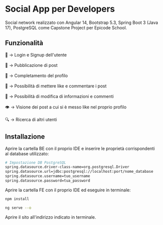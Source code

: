 # Social App per Developers 

Social network realizzato con Angular 14, Bootstrap 5.3, Spring Boot 3 (Java 17), PostgreSQL come Capstone Project per Epicode School.
## Funzionalità
:ticket: -> Login e Signup dell'utente <br /> 
<br /> 
:page_facing_up: -> Pubblicazione di post <br /> 
<br /> 
:bust_in_silhouette: -> Completamento del profilo <br /> 
<br /> 
:gift_heart: -> Possibilità di mettere like e commentare i post <br /> 
<br /> 
:pencil: -> Possibilità di modifica di informazioni e commenti <br /> 
<br /> 
:eye: -> Visione dei post a cui si è messo like nel proprio profilo <br /> 
<br /> 
:mag: -> Ricerca di altri utenti 


## Installazione

Aprire la cartella BE con il proprio IDE e inserire le proprietà corrispondenti al database utilizzato:

```bash
# Impostazione DB PostgreSQL
spring.datasource.driver-class-name=org.postgresql.Driver
spring.datasource.url=jdbc:postgresql://localhost:port/nome_database
spring.datasource.username=tuo_username
spring.datasource.password=tua_password
```

Aprire la cartella FE con il proprio IDE ed eseguire in terminale:

```bash
npm install
```
```bash
ng serve --o
```
Aprire il sito all'indirizzo indicato in terminale.
